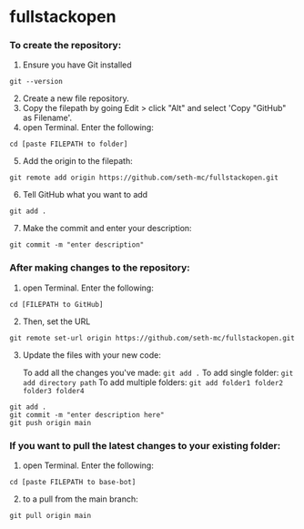 # fullstackopen

### To create the repository:

1. Ensure you have Git installed
```
git --version
```
2. Create a new file repository.
3. Copy the filepath by going Edit > click "Alt" and select 'Copy "GitHub" as Filename'. 
4. open Terminal. Enter the following:
```
cd [paste FILEPATH to folder]
```
5. Add the origin to the filepath:
```
git remote add origin https://github.com/seth-mc/fullstackopen.git
```
6. Tell GitHub what you want to add
```
git add .    
```
7. Make the commit and enter your description:
```
git commit -m "enter description"
```


### After making changes to the repository:
1. open Terminal. Enter the following:
```
cd [FILEPATH to GitHub]
```

2. Then, set the URL

```
git remote set-url origin https://github.com/seth-mc/fullstackopen.git

```

3. Update the files with your new code:


    To add all the changes you've made:
        ```
        git add .
        ```
    To add single folder:
        ```
        git add directory path
        ```
   To add multiple folders:
        ```
        git add folder1 folder2 folder3 folder4
        ```

```
git add .
git commit -m "enter description here"
git push origin main
```

### If you want to pull the latest changes to your existing folder:
1. open Terminal. Enter the following:
```
cd [paste FILEPATH to base-bot]
```
2. to a pull from the main branch:
```
git pull origin main
```
